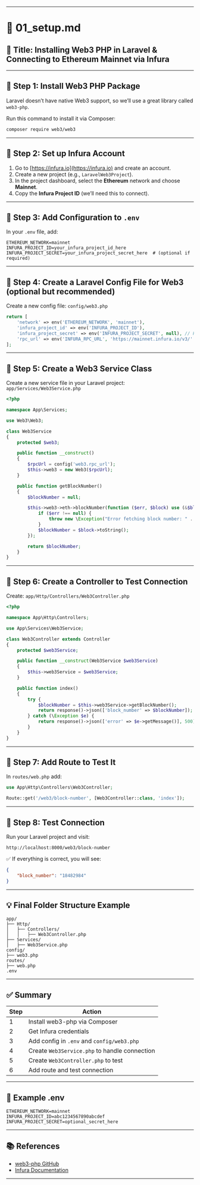 
---

# 📄 01_setup.md  
## 📌 Title: Installing Web3 PHP in Laravel & Connecting to Ethereum Mainnet via Infura

---

## 🔗 Step 1: Install Web3 PHP Package

Laravel doesn’t have native Web3 support, so we’ll use a great library called `web3-php`.

Run this command to install it via Composer:
```bash
composer require web3/web3
```

---

## 🔗 Step 2: Set up Infura Account
1. Go to [https://infura.io](https://infura.io) and create an account.
2. Create a new project (e.g., `LaravelWeb3Project`).
3. In the project dashboard, select the **Ethereum** network and choose **Mainnet**.
4. Copy the **Infura Project ID** (we’ll need this to connect).

---

## 🔗 Step 3: Add Configuration to `.env`

In your `.env` file, add:

```env
ETHEREUM_NETWORK=mainnet
INFURA_PROJECT_ID=your_infura_project_id_here
INFURA_PROJECT_SECRET=your_infura_project_secret_here  # (optional if required)
```

---

## 🔗 Step 4: Create a Laravel Config File for Web3 (optional but recommended)

Create a new config file: `config/web3.php`

```php
return [
    'network' => env('ETHEREUM_NETWORK', 'mainnet'),
    'infura_project_id' => env('INFURA_PROJECT_ID'),
    'infura_project_secret' => env('INFURA_PROJECT_SECRET', null), // For public endpoints, this may be optional
    'rpc_url' => env('INFURA_RPC_URL', 'https://mainnet.infura.io/v3/' . env('INFURA_PROJECT_ID')),
];
```

---

## 🔗 Step 5: Create a Web3 Service Class

Create a new service file in your Laravel project:
`app/Services/Web3Service.php`

```php
<?php

namespace App\Services;

use Web3\Web3;

class Web3Service
{
    protected $web3;

    public function __construct()
    {
        $rpcUrl = config('web3.rpc_url');
        $this->web3 = new Web3($rpcUrl);
    }

    public function getBlockNumber()
    {
        $blockNumber = null;

        $this->web3->eth->blockNumber(function ($err, $block) use (&$blockNumber) {
            if ($err !== null) {
                throw new \Exception("Error fetching block number: " . $err->getMessage());
            }
            $blockNumber = $block->toString();
        });

        return $blockNumber;
    }
}
```

---

## 🔗 Step 6: Create a Controller to Test Connection

Create: `app/Http/Controllers/Web3Controller.php`

```php
<?php

namespace App\Http\Controllers;

use App\Services\Web3Service;

class Web3Controller extends Controller
{
    protected $web3Service;

    public function __construct(Web3Service $web3Service)
    {
        $this->web3Service = $web3Service;
    }

    public function index()
    {
        try {
            $blockNumber = $this->web3Service->getBlockNumber();
            return response()->json(['block_number' => $blockNumber]);
        } catch (\Exception $e) {
            return response()->json(['error' => $e->getMessage()], 500);
        }
    }
}
```

---

## 🔗 Step 7: Add Route to Test It

In `routes/web.php` add:

```php
use App\Http\Controllers\Web3Controller;

Route::get('/web3/block-number', [Web3Controller::class, 'index']);
```

---

## 🔗 Step 8: Test Connection
Run your Laravel project and visit:
```
http://localhost:8000/web3/block-number
```

✅ If everything is correct, you will see:
```json
{
    "block_number": "18482984"
}
```

---

## 💡 Final Folder Structure Example
```
app/
├── Http/
│   ├── Controllers/
│   │   ├── Web3Controller.php
├── Services/
│   ├── Web3Service.php
config/
├── web3.php
routes/
├── web.php
.env
```

---

## ✅ Summary
| Step | Action |
|---|---|
| 1 | Install web3-php via Composer |
| 2 | Get Infura credentials |
| 3 | Add config in `.env` and `config/web3.php` |
| 4 | Create `Web3Service.php` to handle connection |
| 5 | Create `Web3Controller.php` to test |
| 6 | Add route and test connection |

---

## 🎁 Example .env
```env
ETHEREUM_NETWORK=mainnet
INFURA_PROJECT_ID=abc1234567890abcdef
INFURA_PROJECT_SECRET=optional_secret_here
```

---

## 📚 References
- [web3-php GitHub](https://github.com/web3p/web3.php)
- [Infura Documentation](https://infura.io/docs)

---
